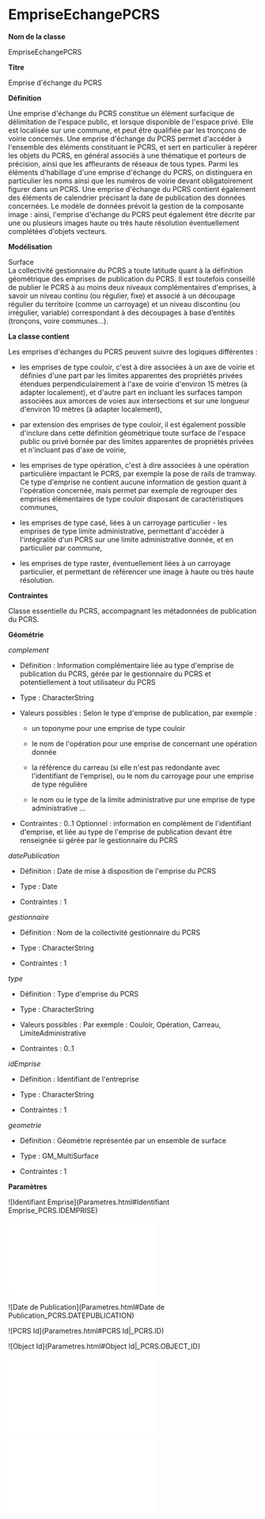 # EmpriseEchangePCRS #



**Nom de la classe**

EmpriseEchangePCRS  

**Titre**

Emprise d'échange du PCRS

**Définition**

Une emprise d'échange du PCRS constitue un élément surfacique de délimitation de l'espace public, et lorsque disponible de l'espace privé. Elle est localisée sur une commune, et peut être qualifiée par les tronçons de voirie concernés.
Une emprise d'échange du PCRS permet d'accéder à l'ensemble des éléments constituant le PCRS, et sert en particulier à repérer les objets du PCRS, en général associés à une thématique et porteurs de précision, ainsi que les affleurants de réseaux de tous types.
Parmi les éléments d'habillage d'une emprise d'échange du PCRS, on distinguera en particulier les noms ainsi que les numéros de voirie devant obligatoirement figurer dans un PCRS.
Une emprise d'échange du PCRS contient également des éléments de calendrier précisant la date de publication des données concernées.
Le modèle de données prévoit la gestion de la composante image : ainsi, l'emprise d'échange du PCRS peut également être décrite par une ou plusieurs images haute ou très haute résolution éventuellement complétées d'objets vecteurs.

**Modélisation**

Surface <br>
La collectivité gestionnaire du PCRS a toute latitude quant à la définition géométrique des emprises de publication du PCRS. Il est toutefois conseillé de publier le PCRS à au moins deux niveaux complémentaires d'emprises, à savoir un niveau continu (ou régulier, fixe) et associé à un découpage régulier du territoire (comme un carroyage) et un niveau discontinu (ou irrégulier, variable) correspondant à des découpages à base d’entités (tronçons, voire communes…).

**La classe contient**

Les emprises d'échanges du PCRS peuvent suivre des logiques différentes :

- les emprises de type couloir, c'est à dire associées à un axe de voirie et définies d'une part par les limites apparentes des propriétés privées étendues perpendiculairement à l'axe de voirie d'environ 15 mètres (à adapter localement), et d'autre part en incluant les surfaces tampon associées aux amorces de voies aux intersections et sur une longueur d'environ 10 mètres (à adapter localement),

- par extension des emprises de type couloir, il est également possible d'inclure dans cette définition géométrique toute surface de l'espace public ou privé bornée par des limites apparentes de propriétés privées et n'incluant pas d'axe de voirie,

- les emprises de type opération, c'est à dire associées à une opération particulière impactant le PCRS, par exemple la pose de rails de tramway. Ce type d'emprise ne contient aucune information de gestion quant à l'opération concernée, mais permet par exemple de regrouper des emprises élémentaires de type couloir disposant de caractéristiques communes,

- les emprises de type casé, liées à un carroyage particulier - les emprises de type limite administrative, permettant d'accéder à l'intégralité d'un PCRS sur une limite administrative donnée, et en particulier par commune,

- les emprises de type raster, éventuellement liées à un carroyage particulier, et permettant de référencer une image à haute ou très haute résolution.

**Contraintes**

 Classe essentielle du PCRS, accompagnant les métadonnées de publication du PCRS.

 **Géométrie**

 *complement*

 - Définition : Information complémentaire liée au type d'emprise de publication du PCRS, gérée par le gestionnaire  du PCRS et potentiellement à tout utilisateur du PCRS

 - Type : CharacterString

 - Valeurs possibles : Selon le type d'emprise de publication, par exemple :
    - un toponyme pour une emprise de type couloir

    - le nom de l'opération pour une emprise de concernant une opération donnée

    - la référence du carreau (si elle n'est pas redondante avec l'identifiant de l'emprise), ou le nom du carroyage pour une emprise de type régulière

    - le nom ou le type de la limite administrative pur une emprise de type administrative ...

- Contraintes : 0..1 Optionnel : information en complément de l'identifiant d'emprise, et liée au type de l'emprise de publication devant être renseignée si gérée par le gestionnaire du PCRS

*datePublication*

- Définition : Date de mise à disposition de l'emprise du PCRS

- Type : Date

- Contraintes : 1

*gestionnaire*

- Définition : Nom de la collectivité gestionnaire du PCRS

- Type : CharacterString

- Contraintes : 1

*type*

- Définition : Type d'emprise du PCRS

- Type : CharacterString

- Valeurs possibles : Par exemple : Couloir, Opération, Carreau, LimiteAdministrative

- Contraintes : 0..1

*idEmprise*

- Définition : Identifiant de l'entreprise

- Type : CharacterString

- Contraintes : 1

*geometrie*

- Définition : Géométrie représentée par un ensemble de surface

- Type : GM_MultiSurface

- Contraintes : 1

**Paramètres**

![Identifiant Emprise](Parametres.html#Identifiant Emprise_PCRS.IDEMPRISE)

![Complement](Parametres.html#Complement_PCRS.IDEMPRISE)

![Date de Publication](Parametres.html#Date de Publication_PCRS.DATEPUBLICATION)

![PCRS Id](Parametres.html#PCRS Id|_PCRS.ID)

![Object Id](Parametres.html#Object Id|_PCRS.OBJECT_ID)

![Fournisseur](Parametres.html#Fournisseur_PCRS.FOURNISSEUR)

![Type](Parametres.html#Type_PCRS.TYPE)
